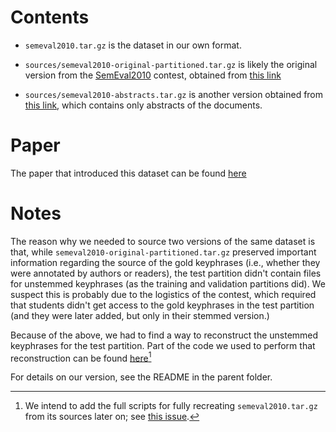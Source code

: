 # Contents

+ `semeval2010.tar.gz` is the dataset in our own format. 

+ `sources/semeval2010-original-partitioned.tar.gz` is likely the original version from the [SemEval2010](https://semeval.github.io/) contest, obtained from [this link](https://github.com/snkim/AutomaticKeyphraseExtraction/blob/master/SemEval2010.tar.gz)

+ `sources/semeval2010-abstracts.tar.gz` is another version obtained from [this link](https://github.com/epapagia/Datasets-Keyphrase-Extraction/blob/master/Semeval2010_Abstracts.zip), which contains only abstracts of the documents.

# Paper
The paper that introduced this dataset can be found [here](https://dl.acm.org/doi/pdf/10.5555/1859664.1859668)

# Notes
The reason why we needed to source two versions of the same dataset is that, while `semeval2010-original-partitioned.tar.gz` preserved important information regarding the source of the gold keyphrases (i.e., whether they were annotated by authors or readers), the test partition didn't contain files for unstemmed keyphrases (as the training and validation partitions did). We suspect this is probably due to the logistics of the contest, which required that students didn't get access to the gold keyphrases in the test partition (and they were later added, but only in their stemmed version.)

Because of the above, we had to find a way to reconstruct the unstemmed keyphrases for the test partition. Part of the code we used to perform that reconstruction can be found [here](https://gist.github.com/zxul767/b69fc59ca27a03b96677de33f0a64f10)[^1] 

For details on our version, see the README in the parent folder.

[^1]: We intend to add the full scripts for fully recreating `semeval2010.tar.gz` from its sources later on; see [this issue](https://github.com/zxul767/gist-datasets/issues/1). 
